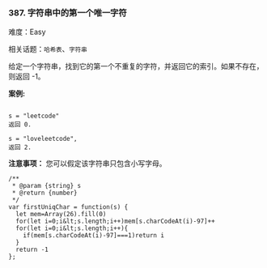 ### 387. 字符串中的第一个唯一字符

难度：Easy

相关话题：`哈希表`、`字符串`

给定一个字符串，找到它的第一个不重复的字符，并返回它的索引。如果不存在，则返回 -1。



 **案例:** 





```

s = "leetcode"
返回 0.

s = "loveleetcode",
返回 2.

```





 **注意事项：** 您可以假定该字符串只包含小写字母。




```
/**
 * @param {string} s
 * @return {number}
 */
var firstUniqChar = function(s) {
  let mem=Array(26).fill(0)
  for(let i=0;i&lt;s.length;i++)mem[s.charCodeAt(i)-97]++
  for(let i=0;i&lt;s.length;i++){
    if(mem[s.charCodeAt(i)-97]===1)return i
  }
  return -1
};



```
